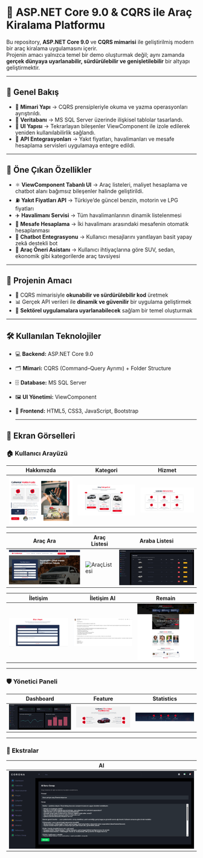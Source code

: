 # 🚙 ASP.NET Core 9.0 & CQRS ile Araç Kiralama Platformu  

Bu repository, **ASP.NET Core 9.0** ve **CQRS mimarisi** ile geliştirilmiş modern bir araç kiralama uygulamasını içerir.  
Projenin amacı yalnızca temel bir demo oluşturmak değil; aynı zamanda **gerçek dünyaya uyarlanabilir, sürdürülebilir ve genişletilebilir** bir altyapı geliştirmektir.  

---

## 📌 Genel Bakış  

- 🔹 **Mimari Yapı** → CQRS prensipleriyle okuma ve yazma operasyonları ayrıştırıldı.  
- 🔹 **Veritabanı** → MS SQL Server üzerinde ilişkisel tablolar tasarlandı.  
- 🔹 **UI Yapısı** → Tekrarlayan bileşenler ViewComponent ile izole edilerek yeniden kullanılabilirlik sağlandı.  
- 🔹 **API Entegrasyonları** → Yakıt fiyatları, havalimanları ve mesafe hesaplama servisleri uygulamaya entegre edildi.  

---

## 🚀 Öne Çıkan Özellikler  

- ⚛️ **ViewComponent Tabanlı UI** → Araç listeleri, maliyet hesaplama ve chatbot alanı bağımsız bileşenler halinde geliştirildi.  
- ⛽ **Yakıt Fiyatları API** → Türkiye’de güncel benzin, motorin ve LPG fiyatları  
- ✈️ **Havalimanı Servisi** → Tüm havalimanlarının dinamik listelenmesi  
- 📏 **Mesafe Hesaplama** → İki havalimanı arasındaki mesafenin otomatik hesaplanması  
- 🤖 **Chatbot Entegrasyonu** → Kullanıcı mesajlarını yanıtlayan basit yapay zekâ destekli bot  
- 🚗 **Araç Öneri Asistanı** → Kullanıcı ihtiyaçlarına göre SUV, sedan, ekonomik gibi kategorilerde araç tavsiyesi  

---

## 🎯 Projenin Amacı  

- 🎯 CQRS mimarisiyle **okunabilir ve sürdürülebilir kod** üretmek  
- 📊 Gerçek API verileri ile **dinamik ve güvenilir** bir uygulama geliştirmek  
- 🧩 **Sektörel uygulamalara uyarlanabilecek** sağlam bir temel oluşturmak  

---

## 🛠 Kullanılan Teknolojiler  

- 💻 **Backend:** ASP.NET Core 9.0  
- 🗂 **Mimari:** CQRS (Command–Query Ayrımı) + Folder Structure  
- 🗄️ **Database:** MS SQL Server  
- 🖼 **UI Yönetimi:** ViewComponent  
- 🎨 **Frontend:** HTML5, CSS3, JavaScript, Bootstrap

  ---

## 📸 Ekran Görselleri  

### 🏠 Kullanıcı Arayüzü
| Hakkımızda | Kategori | Hizmet |
|-------|----------|---------|
| ![About](Images/About.png) | ![Category](Images/Category.png) | ![Service](Images/Service.png) |

| Araç Ara | Araç Listesi | Araba Listesi |
|----------|--------------|---------------|
| ![AraçAra](Images/AraçAra.png) | ![AraçListesi](Images/AraçListesi.png) | ![ArabaListesi](Images/ArabaListesi.png) |

| İletişim | İletişim AI | Remain |
|---------|------------|--------|
| ![Contact](Images/Contact.png) | ![Contact-AI](Images/Contact-AI.png) | ![Remain](Images/Remain.png) |

---

### 🛡️ Yönetici Paneli
| Dashboard | Feature | Statistics |
|-----------|---------|------------|
| ![Dashboard](Images/Dashboard.png) | ![Feature](Images/Feature.png) | ![Statistics](Images/Statistics.png) |

---

### 🤖 Ekstralar
| AI |
|----|
| ![AI](Images/AI.png) |

